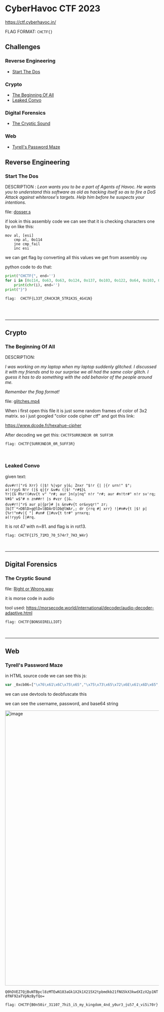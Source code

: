 # CyberHavoc CTF 2023

https://ctf.cyberhavoc.in/

FLAG FORMAT: `CHCTF{}`


## Challenges

### Reverse Engineering
- [Start The Dos](#Start-The-dos)

### Crypto
- [The Beginning Of All](#The-Beginning-Of-All)
- [Leaked Convo](#Leaked-Convo)

### Digital Forensics
- [The Cryptic Sound](#The-Cryptic-Sound)

### Web
- [Tyrell's Password Maze](#Tyrell's-Password-Maze)



## Reverse Engineering

### Start The Dos

DESCRIPTION :
_Leon wants you to be a part of Agents of Havoc. He wants you to understand this software as old as hacking itself so as to fire a DoS Attack against whiterose's targets. Help him before he suspects your intentions._

file: [dosser.s](https://github.com/Manoj-Mukund/files/raw/main/CyberHavoc/dosser.s)

if look in this assembly code we can see that it is checking characters one by on like this:

```
mov al, [esi]
    cmp al, 0o114
    jne cmp_fail
    inc esi
```

we can get flag by converting all this values we get from assembly `cmp`

python code to do that:

```python
print("CHCTF{", end='')
for i in [0o114, 0o63, 0o63, 0o124, 0o137, 0o103, 0o122, 0o64, 0o103, 0o113, 0o63, 0o122, 0o137, 0o65, 0o124, 0o122, 0o61, 0o113, 0o63, 0o123, 0o137, 0o64, 0o107, 0o64, 0o61, 0o116]:
    print(chr(i), end='')
print("}")
```

```
flag:  CHCTF{L33T_CR4CK3R_5TR1K3S_4G41N}
```

<br>













<br>

-------------------------------------

## Crypto

### The Beginning Of All

DESCRIPTION:

_I was working on my laptop when my laptop suddenly glitched. I discussed it with my friends and to our surprise we all had the same color glitch. I guess it has to do something with the odd behavior of the people around me._

_Remember the flag format!_

file: [glitches.mp4](https://github.com/Manoj-Mukund/files/blob/main/glitches.mp4)

When i first open this file it is just some random frames of color of 3x2 matrix. so i just googled "color code cipher ctf" and got this link:

https://www.dcode.fr/hexahue-cipher

After decoding we get this: `CHCTF5URR3ND3R 0R 5UFF3R`

<!--  char(67)char(72)char(67)char(84)char(70)char(53)char(85)char(82)char(82)char(51)char(78)char(68)char(51)char(82)char(32)char(48)char(82)char(32)char(53)char(85)char(70)char(70)char(51)char(82)  -->

```
flag: CHCTF{5URR3ND3R_0R_5UFF3R}
```

<br>

### Leaked Convo

given text:
```
duv#r!|"rG Xrr} (|$! %|vpr y|&; Znxr "$!r {| |{r urn!" $";
a(!ryyG N!r (|$ q|{r &v#u (|$! "r#$}L
Yr|{G R%r!(#uv{t v" "r#; aur }n(y|nq" n!r "r#; aur #n!tr#" n!r sv'rq; V#â" w$"# n zn##r! |s #vzr {|&.
duv#r!|"rG aur p|{pr}# |s &nv#v{t or&vyqr!" zr; ]b]T`*>DBlD>g@lD=lBDArDlDb@lWAr,; dr {rrq #| xrr} !|#n#v{t |$! p|{%r!"n#v|{ "| #un# {|#uv{t tr#" yrnxrq;
a(!ryyG [|#rq.
```

It is rot 47 with n=81. and flag is in rot13.

```
flag: CHCTF{175_71M3_70_574r7_7H3_W4r}
```






<br>

--------------------

## Digital Forensics

### The Cryptic Sound

file: [Right or Wrong.wav](https://github.com/Manoj-Mukund/files/blob/main/Right%20or%20Wrong.wav)

it is morse code in audio 

tool used: https://morsecode.world/international/decoder/audio-decoder-adaptive.html

```
flag: CHCTF{BONSOIRELLIOT}
```




<br>

---------------------------

## Web

### Tyrell's Password Maze

in HTML source code we can see this js:
```javascript
var _0xcb06=["\x76\x61\x6C\x75\x65","\x75\x73\x65\x72\x6E\x61\x6D\x65","\x67\x65\x74\x45\x6C\x65\x6D\x65\x6E\x74\x42\x79\x49\x64","\x70\x61\x73\x73\x77\x6F\x72\x64","\x43\x79\x62\x65\x72\x48\x61\x76\x6F\x63","\x43\x79\x62\x65\x72\x48\x61\x76\x6F\x63\x23\x31\x32\x33\x34\x35","\x4C\x6F\x67\x69\x6E\x20\x73\x75\x63\x63\x65\x73\x73\x66\x75\x6C\x21","\x51\x30\x68\x44\x56\x45\x5A\x37\x51\x6A\x42\x75\x4E\x54\x42\x70\x63\x6C\x38\x7A\x4D\x54\x45\x77\x4E\x31\x38\x33\x61\x47\x6B\x31\x58\x32\x6B\x31\x58\x32\x31\x35\x58\x32\x74\x70\x62\x6D\x64\x6B\x62\x32\x31\x66\x4E\x47\x35\x6B\x58\x33\x6B\x77\x64\x58\x49\x7A\x58\x32\x70\x31\x4E\x54\x64\x66\x4E\x46\x39\x32\x61\x54\x56\x70\x4E\x7A\x42\x79\x66\x51\x6F\x3D","\x6C\x6F\x67","\x69\x6E\x6E\x65\x72\x48\x54\x4D\x4C","\x72\x65\x73\x75\x6C\x74","\x57\x65\x6C\x6C\x20\x64\x6F\x6E\x65\x2C\x20\x45\x6C\x6C\x69\x6F\x74\x2E\x20\x59\x6F\x75\x20\x68\x61\x76\x65\x20\x70\x72\x6F\x76\x65\x6E\x20\x79\x6F\x75\x72\x73\x65\x6C\x66\x20\x74\x6F\x20\x62\x65\x20\x61\x20\x73\x6B\x69\x6C\x6C\x65\x64\x20\x68\x61\x63\x6B\x65\x72\x2E\x20\x42\x75\x74\x20\x74\x68\x65\x20\x72\x65\x61\x6C\x20\x63\x68\x61\x6C\x6C\x65\x6E\x67\x65\x20\x69\x73\x20\x79\x65\x74\x20\x74\x6F\x20\x63\x6F\x6D\x65\x2E\x20\x41\x72\x65\x20\x79\x6F\x75\x20\x72\x65\x61\x64\x79\x20\x74\x6F\x20\x75\x6E\x72\x61\x76\x65\x6C\x20\x74\x68\x65\x20\x73\x65\x63\x72\x65\x74\x73\x20\x6F\x66\x20\x74\x68\x65\x20\x6D\x61\x7A\x65\x20\x61\x6E\x64\x20\x64\x69\x73\x63\x6F\x76\x65\x72\x20\x74\x68\x65\x20\x74\x72\x75\x74\x68\x20\x62\x65\x68\x69\x6E\x64\x20\x74\x68\x65\x20\x63\x68\x61\x6F\x73\x20\x69\x6E\x20\x74\x68\x65\x20\x63\x79\x62\x65\x72\x20\x77\x6F\x72\x6C\x64\x3F","\x49\x6E\x76\x61\x6C\x69\x64\x20\x75\x73\x65\x72\x6E\x61\x6D\x65\x20\x6F\x72\x20\x70\x61\x73\x73\x77\x6F\x72\x64\x2E"];function login(){const _0x4367x2=document[_0xcb06[2]](_0xcb06[1])[_0xcb06[0]];const _0x4367x3=document[_0xcb06[2]](_0xcb06[3])[_0xcb06[0]];if(_0x4367x2=== _0xcb06[4]&& _0x4367x3=== _0xcb06[5]){alert(_0xcb06[6]);console[_0xcb06[8]](_0xcb06[7]);document[_0xcb06[2]](_0xcb06[10])[_0xcb06[9]]= _0xcb06[11]}else {alert(_0xcb06[12])}}
```

we can use devtools to deobfuscate this 


we can see the username, password, and base64 string

<img width="899" alt="image" src="https://user-images.githubusercontent.com/79740895/233036027-090718f7-ba4c-47fc-9d58-674a508cc7b8.png">


`Q0hDVEZ7QjBuNTBpcl8zMTEwN183aGk1X2k1X215X2tpbmdkb21fNG5kX3kwdXIzX2p1NTdfNF92aTVpNzByfQo=`

```
flag: CHCTF{B0n50ir_31107_7hi5_i5_my_kingdom_4nd_y0ur3_ju57_4_vi5i70r}
```

